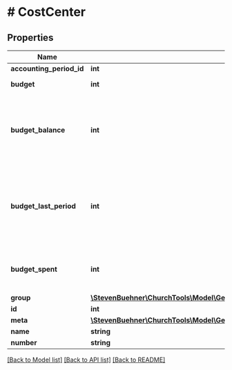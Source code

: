 # # CostCenter

## Properties

Name | Type | Description | Notes
------------ | ------------- | ------------- | -------------
**accounting_period_id** | **int** |  | [optional]
**budget** | **int** | Budget is in cent. | [optional]
**budget_balance** | **int** | Remaining amount. (Budget - Cost Center Expenses). Budget balance is in cent. | [optional]
**budget_last_period** | **int** | Budget for the cost center with the same number in the previous accounting period. | [optional]
**budget_spent** | **int** | Cost Center Expences. (Outcome - Income). In cent | [optional]
**group** | [**\StevenBuehner\ChurchTools\Model\GetAllCampuses200ResponseDataInnerSignUpGroup**](GetAllCampuses200ResponseDataInnerSignUpGroup.md) |  | [optional]
**id** | **int** |  | [optional]
**meta** | [**\StevenBuehner\ChurchTools\Model\GetBookings200ResponseMeta**](GetBookings200ResponseMeta.md) |  | [optional]
**name** | **string** |  | [optional]
**number** | **string** |  | [optional]

[[Back to Model list]](../../README.md#models) [[Back to API list]](../../README.md#endpoints) [[Back to README]](../../README.md)
